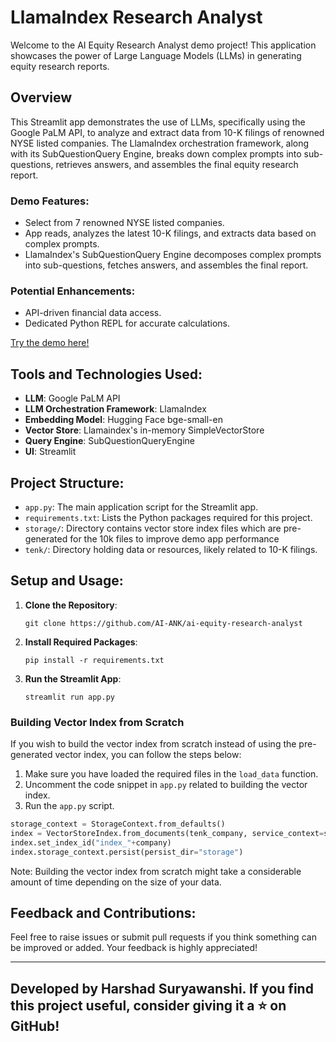 # LlamaIndex Research Analyst

Welcome to the AI Equity Research Analyst demo project! This application showcases the power of Large Language Models (LLMs) in generating equity research reports.

## Overview

This Streamlit app demonstrates the use of LLMs, specifically using the Google PaLM API, to analyze and extract data from 10-K filings of renowned NYSE listed companies. The LlamaIndex orchestration framework, along with its SubQuestionQuery Engine, breaks down complex prompts into sub-questions, retrieves answers, and assembles the final equity research report.

### Demo Features:
* Select from 7 renowned NYSE listed companies.
* App reads, analyzes the latest 10-K filings, and extracts data based on complex prompts.
* LlamaIndex's SubQuestionQuery Engine decomposes complex prompts into sub-questions, fetches answers, and assembles the final report.

### Potential Enhancements:
* API-driven financial data access.
* Dedicated Python REPL for accurate calculations.

[Try the demo here!](https://ai-eqty-rsrch-anlyst.streamlit.app/)

## Tools and Technologies Used:
- **LLM**: Google PaLM API
- **LLM Orchestration Framework**: LlamaIndex
- **Embedding Model**: Hugging Face bge-small-en
- **Vector Store**: Llamaindex's in-memory SimpleVectorStore
- **Query Engine**: SubQuestionQueryEngine
- **UI**: Streamlit

## Project Structure:
- `app.py`: The main application script for the Streamlit app.
- `requirements.txt`: Lists the Python packages required for this project.
- `storage/`: Directory contains vector store index files which are pre-generated for the 10k files to improve demo app performance
- `tenk/`: Directory holding data or resources, likely related to 10-K filings.

## Setup and Usage:

1. **Clone the Repository**:
    ```
    git clone https://github.com/AI-ANK/ai-equity-research-analyst
    ```

2. **Install Required Packages**:
    ```
    pip install -r requirements.txt
    ```

3. **Run the Streamlit App**:
    ```
    streamlit run app.py
    ```

### Building Vector Index from Scratch

If you wish to build the vector index from scratch instead of using the pre-generated vector index, you can follow the steps below:

1. Make sure you have loaded the required files in the `load_data` function.
2. Uncomment the code snippet in `app.py` related to building the vector index.
3. Run the `app.py` script.

```python
storage_context = StorageContext.from_defaults()
index = VectorStoreIndex.from_documents(tenk_company, service_context=service_context, use_async=True, storage_context = storage_context)
index.set_index_id("index_"+company)
index.storage_context.persist(persist_dir="storage")
```

Note: Building the vector index from scratch might take a considerable amount of time depending on the size of your data.


## Feedback and Contributions:
Feel free to raise issues or submit pull requests if you think something can be improved or added. Your feedback is highly appreciated!

---

Developed by Harshad Suryawanshi. If you find this project useful, consider giving it a ⭐ on GitHub!
---
